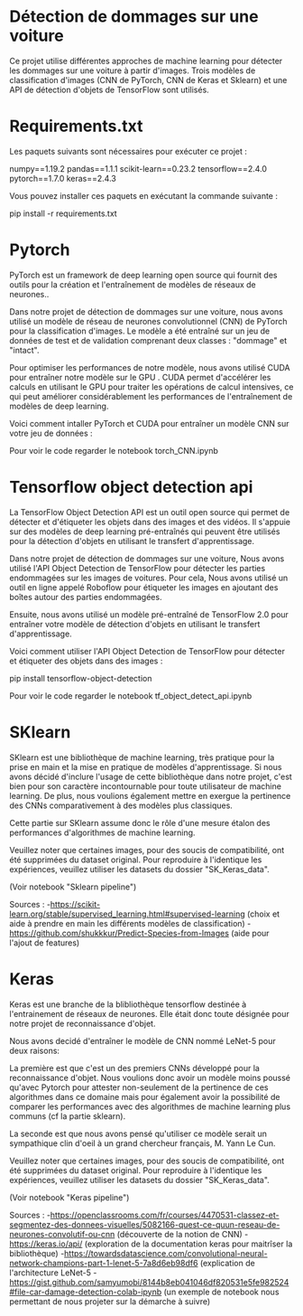 # Détection de dommages sur une voiture
Ce projet utilise différentes approches de machine learning pour détecter les dommages sur une voiture à partir d'images.
Trois modèles de classification d'images (CNN de PyTorch, CNN de Keras et Sklearn) et une API de détection d'objets de TensorFlow sont utilisés.

# Requirements.txt

Les paquets suivants sont nécessaires pour exécuter ce projet :

numpy==1.19.2
pandas==1.1.1
scikit-learn==0.23.2
tensorflow==2.4.0
pytorch==1.7.0
keras==2.4.3

Vous pouvez installer ces paquets en exécutant la commande suivante :

pip install -r requirements.txt

# Pytorch
PyTorch est un framework de deep learning open source qui fournit des outils pour la création et l'entraînement de modèles de réseaux de neurones..

Dans notre projet de détection de dommages sur une voiture, nous avons utilisé un modèle de réseau de neurones convolutionnel (CNN) de PyTorch pour la classification d'images. Le modèle a été entraîné sur un jeu de données de test et de validation comprenant deux classes : "dommage" et "intact".

Pour optimiser les performances de notre modèle, nous avons utilisé CUDA pour entraîner notre modèle sur le GPU . CUDA permet d'accélérer les calculs en utilisant le GPU pour traiter les opérations de calcul intensives, ce qui peut améliorer considérablement les performances de l'entraînement de modèles de deep learning.

Voici comment intaller PyTorch et CUDA pour entraîner un modèle CNN sur votre jeu de données :

Pour voir le code regarder le notebook torch_CNN.ipynb

# Tensorflow object detection api

La TensorFlow Object Detection API est un outil open source qui permet de détecter et d'étiqueter les objets dans des images et des vidéos. Il s'appuie sur des modèles de deep learning pré-entraînés qui peuvent être utilisés pour la détection d'objets en utilisant le transfert d'apprentissage.

Dans notre projet de détection de dommages sur une voiture, Nous avons utilisé l'API Object Detection de TensorFlow pour détecter les parties endommagées sur les images de voitures. Pour cela, Nous avons utilisé un outil en ligne appelé Roboflow pour étiqueter les images en ajoutant des boîtes autour des parties endommagées.

Ensuite, nous avons utilisé un modèle pré-entraîné de TensorFlow 2.0 pour entraîner votre modèle de détection d'objets en utilisant le transfert d'apprentissage.

Voici comment utiliser l'API Object Detection de TensorFlow pour détecter et étiqueter des objets dans des images :

  pip install tensorflow-object-detection
  
Pour voir le code regarder le notebook tf_object_detect_api.ipynb

# SKlearn

SKlearn est une bibliothèque de machine learning, très pratique pour la prise en main et la mise en pratique de modèles d'apprentissage. Si nous avons décidé d'inclure l'usage de cette bibliothèque dans notre projet, c'est bien pour son caractère incontournable pour toute utilisateur de machine learning. De plus, nous voulions également mettre en exergue la pertinence des CNNs comparativement à des modèles plus classiques.

Cette partie sur SKlearn assume donc le rôle d'une mesure étalon des performances d'algorithmes de machine learning.

Veuillez noter que certaines images, pour des soucis de compatibilité, ont été supprimées du dataset original. Pour reproduire à l'identique les expériences, veuillez utiliser les datasets du dossier "SK_Keras_data".

(Voir notebook "Sklearn pipeline")

Sources : 
-https://scikit-learn.org/stable/supervised_learning.html#supervised-learning (choix et aide à prendre en main les différents modèles de classification)
-https://github.com/shukkkur/Predict-Species-from-Images (aide pour l'ajout de features)

# Keras

Keras est une branche de la blibliothèque tensorflow destinée à l'entrainement de réseaux de neurones. Elle était donc toute désignée pour notre projet de reconnaissance d'objet.

Nous avons decidé d'entraîner le modèle de CNN nommé LeNet-5 pour deux raisons:

La première est que c'est un des premiers CNNs développé pour la reconnaissance d'objet. Nous voulions donc avoir un modèle moins poussé qu'avec Pytorch pour attester non-seulement de la pertinence de ces algorithmes dans ce domaine mais pour également avoir la possibilité de comparer les performances avec des algorithmes de machine learning plus communs (cf la partie sklearn).

La seconde est que nous avons pensé qu'utiliser ce modèle serait un sympathique clin d'oeil à un grand chercheur français, M. Yann Le Cun.

Veuillez noter que certaines images, pour des soucis de compatibilité, ont été supprimées du dataset original. Pour reproduire à l'identique les expériences, veuillez utiliser les datasets du dossier "SK_Keras_data".

(Voir notebook "Keras pipeline")

Sources :
-https://openclassrooms.com/fr/courses/4470531-classez-et-segmentez-des-donnees-visuelles/5082166-quest-ce-quun-reseau-de-neurones-convolutif-ou-cnn (découverte de la notion de CNN)
-https://keras.io/api/ (exploration de la documentation keras pour maitrîser la bibliothèque)
-https://towardsdatascience.com/convolutional-neural-network-champions-part-1-lenet-5-7a8d6eb98df6 (explication de l'architecture LeNet-5
-https://gist.github.com/samyumobi/8144b8eb041046df820531e5fe982524#file-car-damage-detection-colab-ipynb (un exemple de notebook nous permettant de nous projeter sur la démarche à suivre)
